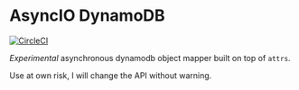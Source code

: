 # AsyncIO DynamoDB

[![CircleCI](https://circleci.com/gh/HDE/aiodynamo.svg?style=svg&circle-token=ce893a3fdc37be4f5e9f0b44b8aa23e3c3c02f03)](https://circleci.com/gh/HDE/aiodynamo)

*Experimental* asynchronous dynamodb object mapper built on top of `attrs`.

Use at own risk, I will change the API without warning.
